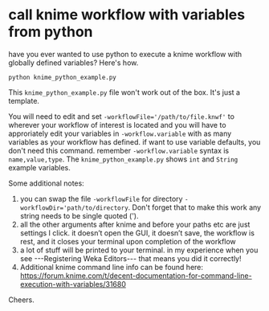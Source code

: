 # call knime workflow with variables from python
have you ever wanted to use python to execute a knime workflow with globally defined variables? Here's how.

```
python knime_python_example.py
```
This `knime_python_example.py` file won't work out of the box. It's just a template.

You will need to edit and set `-workflowFile='/path/to/file.knwf'` to wherever your workflow of interest is located 
and you will have to approriately edit your variables in `-workflow.variable` with as many variables as your workflow has defined. 
if want to use variable defaults, you don't need this command. remember `-workflow.variable` syntax is `name,value,type`. The `knime_python_example.py` shows `int` and `String` example variables.  

Some additional notes:

1) you can swap the file `-workflowFile` for directory `-workflowDir='path/to/directory`. Don't forget that to make this work any string needs to be single quoted ('). 
2) all the other arguments after knime and before your paths etc are just settings I click. it doesn’t open the GUI, it doesn’t save, the workflow is rest, and it closes your terminal upon completion of the workflow
3) a lot of stuff will be printed to your terminal. in my experience when you see ---Registering Weka Editors--- that means you did it correctly!
4) Additional knime command line info can be found here: https://forum.knime.com/t/decent-documentation-for-command-line-execution-with-variables/31680

Cheers.

